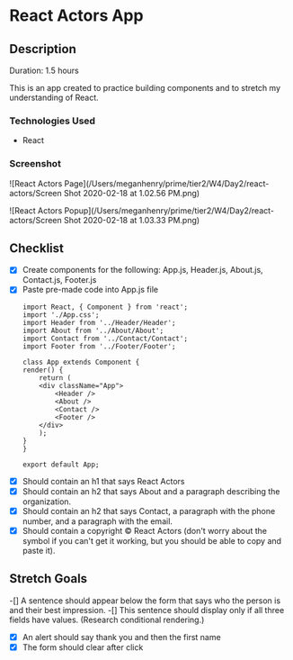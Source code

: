 # React Actors App
## Description
Duration: 1.5 hours

This is an app created to practice building components and to stretch my understanding of React.

### Technologies Used
- React

### Screenshot
![React Actors Page](/Users/meganhenry/prime/tier2/W4/Day2/react-actors/Screen Shot 2020-02-18 at 1.02.56 PM.png)

![React Actors Popup](/Users/meganhenry/prime/tier2/W4/Day2/react-actors/Screen Shot 2020-02-18 at 1.03.33 PM.png)

## Checklist
- [x] Create components for the following: App.js, Header.js, About.js, Contact.js, Footer.js 
- [x] Paste pre-made code into App.js file
    ```
    import React, { Component } from 'react';
    import './App.css';
    import Header from '../Header/Header';
    import About from '../About/About';
    import Contact from '../Contact/Contact';
    import Footer from '../Footer/Footer';

    class App extends Component {
    render() {
        return (
        <div className="App">
            <Header />
            <About />
            <Contact />
            <Footer />
        </div>
        );
    }
    }

    export default App;
    ```
-[x] Should contain an h1 that says React Actors
-[x] Should contain an h2 that says About and a paragraph describing the organization.
-[x] Should contain an h2 that says Contact, a paragraph with the phone number, and a paragraph with the email.
-[x] Should contain a copyright © React Actors (don't worry about the symbol if you can't get it working, but you should be able to copy and paste it).

## Stretch Goals
-[] A sentence should appear below the form that says who the person is and their best impression.
-[] This sentence should display only if all three fields have values. (Research conditional rendering.)
-[x] An alert should say thank you and then the first name
-[x] The form should clear after click
